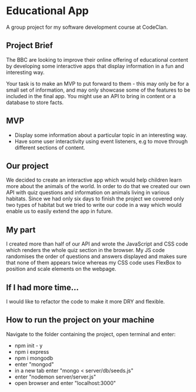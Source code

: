 # Educational App

A group project for my software development course at CodeClan.

## Project Brief

The BBC are looking to improve their online offering of educational content by developing some interactive apps that display information in a fun and interesting way.

Your task is to make an MVP to put forward to them - this may only be for a small set of information, and may only showcase some of the features to be included in the final app. You might use an API to bring in content or a database to store facts.

## MVP
- Display some information about a particular topic in an interesting way.
- Have some user interactivity using event listeners, e.g to move through different sections of content.

## Our project

We decided to create an interactive app which would help children learn more about the animals of the world. In order to do that we created our own API with quiz questions and information on animals living in various habitats. Since we had only six days to finish the project we covered only two types of habitat but we tried to write our code in a way which would enable us to easily extend the app in future.

## My part

I created more than half of our API and wrote the JavaScript and CSS code which renders the whole quiz section in the browser. My JS code randomises the order of questions and answers displayed and makes sure that none of them appears twice whereas my CSS code uses FlexBox to position and scale elements on the webpage.

## If I had more time...

I would like to refactor the code to make it more DRY and flexible.

## How to run the project on your machine
Navigate to the folder containing the project, open terminal and enter:
- npm init - y
- npm i express
- npm i mongodb
- enter "mongod"
- in a new tab enter "mongo < server/db/seeds.js"
- enter "nodemon server/server.js"
- open browser and enter "localhost:3000"
